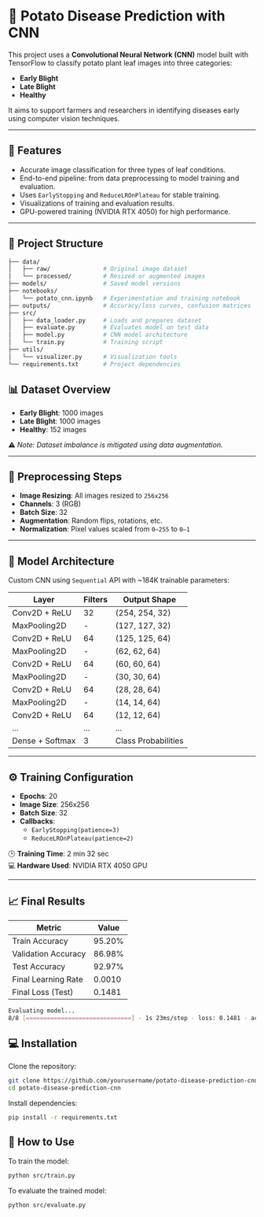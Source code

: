 # 🥔 Potato Disease Prediction with CNN

This project uses a **Convolutional Neural Network (CNN)** model built with TensorFlow to classify potato plant leaf images into three categories:

- **Early Blight**
- **Late Blight**
- **Healthy**

It aims to support farmers and researchers in identifying diseases early using computer vision techniques.

---

## 🚀 Features

- Accurate image classification for three types of leaf conditions.
- End-to-end pipeline: from data preprocessing to model training and evaluation.
- Uses `EarlyStopping` and `ReduceLROnPlateau` for stable training.
- Visualizations of training and evaluation results.
- GPU-powered training (NVIDIA RTX 4050) for high performance.

---

## 📁 Project Structure

```bash
├── data/
│   ├── raw/               # Original image dataset
│   └── processed/         # Resized or augmented images
├── models/                # Saved model versions
├── notebooks/
│   └── potato_cnn.ipynb   # Experimentation and training notebook
├── outputs/               # Accuracy/loss curves, confusion matrices
├── src/
│   ├── data_loader.py     # Loads and prepares dataset
│   ├── evaluate.py        # Evaluates model on test data
│   ├── model.py           # CNN model architecture
│   └── train.py           # Training script
├── utils/
│   └── visualizer.py      # Visualization tools
└── requirements.txt       # Project dependencies
```
## 📊 Dataset Overview

- **Early Blight**: 1000 images  
- **Late Blight**: 1000 images  
- **Healthy**: 152 images  

⚠️ *Note: Dataset imbalance is mitigated using data augmentation.*

---

## 🧪 Preprocessing Steps

- **Image Resizing**: All images resized to `256x256`  
- **Channels**: 3 (RGB)  
- **Batch Size**: 32  
- **Augmentation**: Random flips, rotations, etc.  
- **Normalization**: Pixel values scaled from `0–255` to `0–1`  

---

## 🧠 Model Architecture

Custom CNN using `Sequential` API with ~184K trainable parameters:

| Layer            | Filters | Output Shape         |
|------------------|---------|----------------------|
| Conv2D + ReLU    | 32      | (254, 254, 32)       |
| MaxPooling2D     | -       | (127, 127, 32)       |
| Conv2D + ReLU    | 64      | (125, 125, 64)       |
| MaxPooling2D     | -       | (62, 62, 64)         |
| Conv2D + ReLU    | 64      | (60, 60, 64)         |
| MaxPooling2D     | -       | (30, 30, 64)         |
| Conv2D + ReLU    | 64      | (28, 28, 64)         |
| MaxPooling2D     | -       | (14, 14, 64)         |
| Conv2D + ReLU    | 64      | (12, 12, 64)         |
| ...              | ...     | ...                  |
| Dense + Softmax  | 3       | Class Probabilities  |

---

## ⚙️ Training Configuration

- **Epochs**: 20  
- **Image Size**: 256x256  
- **Batch Size**: 32  
- **Callbacks**:
  - `EarlyStopping(patience=3)`
  - `ReduceLROnPlateau(patience=2)`

🕒 **Training Time**: 2 min 32 sec  
💻 **Hardware Used**: NVIDIA RTX 4050 GPU

---

## 📈 Final Results

| Metric               | Value    |
|----------------------|----------|
| Train Accuracy       | 95.20%   |
| Validation Accuracy  | 86.98%   |
| Test Accuracy        | 92.97%   |
| Final Learning Rate  | 0.0010   |
| Final Loss (Test)    | 0.1481   |

```bash
Evaluating model...
8/8 [==============================] - 1s 23ms/step - loss: 0.1481 - accuracy: 0.9297
```

## 💻 Installation

Clone the repository:

```bash
git clone https://github.com/yourusername/potato-disease-prediction-cnn.git
cd potato-disease-prediction-cnn
```

Install dependencies:

```bash
pip install -r requirements.txt
```

## 🧪 How to Use

To train the model:

```bash
python src/train.py
```

To evaluate the trained model:

```bash
python src/evaluate.py
```
